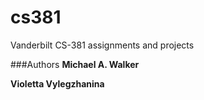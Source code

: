 cs381
=====

Vanderbilt CS-381 assignments and projects

###Authors
**Michael A. Walker** <p>
**Violetta Vylegzhanina**
